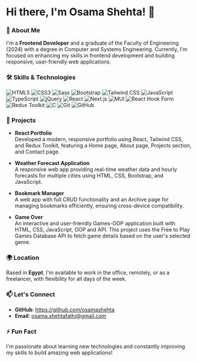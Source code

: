 # Hi there, I'm Osama Shehta! 👋

### 🚀 About Me

I'm a **Frontend Developer** and a graduate of the Faculty of Engineering (2024) with a degree in Computer and Systems Engineering. Currently, I'm focused on enhancing my skills in frontend development and building responsive, user-friendly web applications.

### 🛠 Skills & Technologies

![HTML5](https://img.shields.io/badge/HTML5-E34F26?style=for-the-badge&logo=html5&logoColor=white)
![CSS3](https://img.shields.io/badge/CSS3-1572B6?style=for-the-badge&logo=css3&logoColor=white)
![Sass](https://img.shields.io/badge/Sass-CC6699?style=for-the-badge&logo=sass&logoColor=white)
![Bootstrap](https://img.shields.io/badge/Bootstrap-563D7C?style=for-the-badge&logo=bootstrap&logoColor=white)
![Tailwind CSS](https://img.shields.io/badge/Tailwind_CSS-38B2AC?style=for-the-badge&logo=tailwind-css&logoColor=white)
![JavaScript](https://img.shields.io/badge/JavaScript-F7DF1E?style=for-the-badge&logo=javascript&logoColor=black)
![TypeScript](https://img.shields.io/badge/TypeScript-3178C6?style=for-the-badge&logo=typescript&logoColor=white)
![jQuery](https://img.shields.io/badge/jQuery-0769AD?style=for-the-badge&logo=jquery&logoColor=white)
![React](https://img.shields.io/badge/React-20232A?style=for-the-badge&logo=react&logoColor=61DAFB)
![Next.js](https://img.shields.io/badge/Next.js-000000?style=for-the-badge&logo=nextdotjs&logoColor=white)
![MUI](https://img.shields.io/badge/MUI-007FFF?style=for-the-badge&logo=mui&logoColor=white)
![React Hook Form](https://img.shields.io/badge/React_Hook_Form-EC5990?style=for-the-badge&logo=reacthookform&logoColor=white)
![Redux Toolkit](https://img.shields.io/badge/Redux_Toolkit-764ABC?style=for-the-badge&logo=redux&logoColor=white)
![C](https://img.shields.io/badge/C-A8B9CC?style=for-the-badge&logo=c&logoColor=white)
![Git](https://img.shields.io/badge/Git-F05032?style=for-the-badge&logo=git&logoColor=white)
![GitHub](https://img.shields.io/badge/GitHub-181717?style=for-the-badge&logo=github&logoColor=white)



### 🌟 Projects

- **React Portfolio**  
  Developed a modern, responsive portfolio using React, Tailwind CSS, and Redux Toolkit, featuring a Home page, About page, Projects section, and Contact page.

- **Weather Forecast Application**  
  A responsive web app providing real-time weather data and hourly forecasts for multiple cities using HTML, CSS, Bootstrap, and JavaScript.

- **Bookmark Manager**  
  A web app with full CRUD functionality and an Archive page for managing bookmarks efficiently, ensuring cross-device compatibility.

- **Game Over**  
  An interactive and user-friendly Games-OOP application built with HTML, CSS, JavaScript, OOP and API. This project uses the Free to Play Games Database API to fetch game details based on the user's selected genre.



### 🌍 Location

Based in **Egypt**, I'm available to work in the office, remotely, or as a freelancer, with flexibility for all days of the week.

### 📫 Let's Connect

- **GitHub**: https://github.com/osamashehta
- **Email**: osama.shehtafathi@gmail.com

### ⚡ Fun Fact

I'm passionate about learning new technologies and constantly improving my skills to build amazing web applications!
